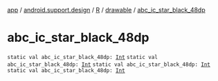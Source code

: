 [app](../../../index.md) / [android.support.design](../../index.md) / [R](../index.md) / [drawable](index.md) / [abc_ic_star_black_48dp](.)

# abc_ic_star_black_48dp

`static val abc_ic_star_black_48dp: `[`Int`](https://kotlinlang.org/api/latest/jvm/stdlib/kotlin/-int/index.html)
`static val abc_ic_star_black_48dp: `[`Int`](https://kotlinlang.org/api/latest/jvm/stdlib/kotlin/-int/index.html)
`static val abc_ic_star_black_48dp: `[`Int`](https://kotlinlang.org/api/latest/jvm/stdlib/kotlin/-int/index.html)
`static val abc_ic_star_black_48dp: `[`Int`](https://kotlinlang.org/api/latest/jvm/stdlib/kotlin/-int/index.html)